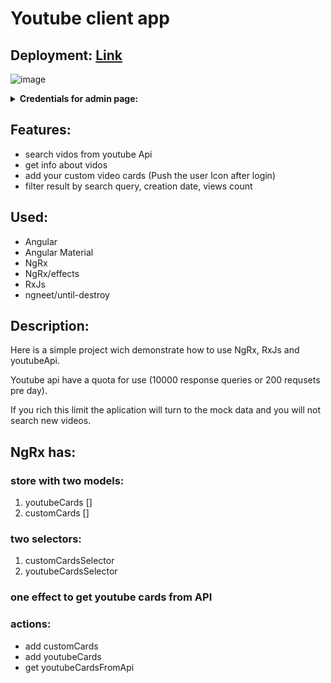 # Youtube client app

## Deployment: [Link](https://youtube-client.vercel.app/main)

![image](https://github.com/AndrewMotevich/youtube-client/assets/101500007/2fc1e5af-1c3f-422f-ac02-30835276240f)


<strong>
<details>
 <summary> Credentials for admin page:</summary>
  Login: (any emeil: example@example.com)
 
  Password: (any password with numbers, uper/lover case and special character)
</details>
</strong>

## Features: 
  - search vidos from youtube Api
  - get info about vidos
  - add your custom video cards (Push the user Icon after login)
  - filter result by search query, creation date, views count

## Used: 
  - Angular
  - Angular Material
  - NgRx
  - NgRx/effects
  - RxJs
  - ngneet/until-destroy

## Description: 
Here is a simple project wich demonstrate how to use NgRx, RxJs and youtubeApi.

Youtube api have a quota for use (10000 response queries or 200 requsets pre day). 

If you rich this limit the aplication will turn to the mock data and you will not search new videos.

## NgRx has:
### store with two models:

1. youtubeCards []
2. customCards []

### two selectors:

1. customCardsSelector
2. youtubeCardsSelector

### one effect to get youtube cards from API

### actions:

- add customCards
- add youtubeCards
- get youtubeCardsFromApi
